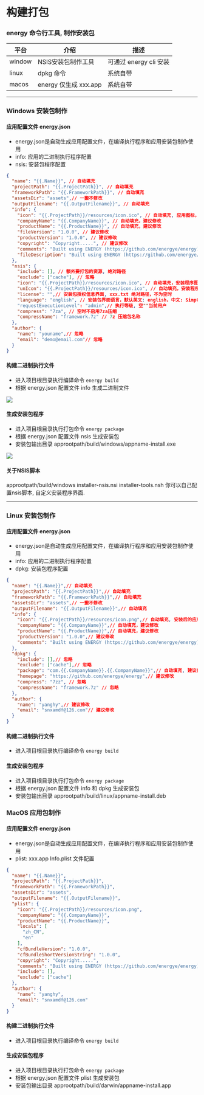 # 构建打包

### energy 命令行工具, 制作安装包

|平台 |介绍 |描述 |
|-|-|-|
|window |NSIS安装包制作工具 |可通过 energy cli 安装|
|linux|dpkg 命令|系统自带 |
|macos|energy 仅生成 xxx.app|系统自带 |

---

### Windows 安装包制作

#### 应用配置文件 energy.json
- energy.json是自动生成应用配置文件，在编译执行程序和应用安装包制作使用
- info: 应用的二进制执行程序配置
- nsis: 安装包程序配置
```json
{
  "name": "{{.Name}}", // 自动填充
  "projectPath": "{{.ProjectPath}}", // 自动填充
  "frameworkPath": "{{.FrameworkPath}}", // 自动填充
  "assetsDir": "assets",// 一搬不修改
  "outputFilename": "{{.OutputFilename}}", // 自动填充
  "info": {
    "icon": "{{.ProjectPath}}/resources/icon.ico", // 自动填充, 应用图标，建议修改
    "companyName": "{{.CompanyName}}", // 自动填充，建议修改
    "productName": "{{.ProductName}}", // 自动填充，建议修改
    "fileVersion": "1.0.0", // 建议修改
    "productVersion": "1.0.0", // 建议修改
    "copyright": "Copyright.....", // 建议修改
    "comments": "Built using ENERGY (https://github.com/energye/energy)", // 建议修改
    "fileDescription": "Built using ENERGY (https://github.com/energye/energy)" // 建议修改
  },
  "nsis": {
    "include": [], // 额外要打包的资源, 绝对路径
    "exclude": ["cache"], // 忽略
    "icon": "{{.ProjectPath}}/resources/icon.ico", // 自动填充，安装程序图标，建议修改
    "unIcon": "{{.ProjectPath}}/resources/icon.ico", // 自动填充，安装程序卸载图标，建议修改
    "license": "",// 安装包授权信息界面, xxx.txt 绝对路径，不为空时
    "language": "english", // 安装包界面语言，默认英文: english，中文: SimpChinese
    "requestExecutionLevel": "admin",// 执行等级, 空""当前用户
    "compress": "7za", // 空时不启用7za压缩
    "compressName": "framework.7z" // 7z 压缩包名称
  },
  "author": {
    "name": "youname",// 忽略
    "email": "demo@email.com"// 忽略
  }
}

```

#### 构建二进制执行文件
- 进入项目根目录执行编译命令
  `energy build`
- 根据 energy.json 配置文件 info 生成二进制文件

<img src="/imgs/assets/energy-windows-build.gif"/>

#### 生成安装包程序
- 进入项目根目录执行打包命令
  `energy package`
- 根据 energy.json 配置文件 nsis 生成安装包
- 安装包输出目录
  approotpath/build/windows/appname-install.exe

<img src="/imgs/assets/energy-windows-package.gif"/>

#### 关于NSIS脚本
approotpath/build/windows
installer-nsis.nsi
installer-tools.nsh
你可以自己配置nsis脚本, 自定义安装程序界面.

---------------------------

### Linux 安装包制作

#### 应用配置文件 energy.json
- energy.json是自动生成应用配置文件，在编译执行程序和应用安装包制作使用
- info: 应用的二进制执行程序配置
- dpkg: 安装包程序配置
```json
{
  "name": "{{.Name}}",// 自动填充
  "projectPath": "{{.ProjectPath}}",// 自动填充
  "frameworkPath": "{{.FrameworkPath}}",// 自动填充
  "assetsDir": "assets",// 一搬不修改
  "outputFilename": "{{.OutputFilename}}",// 自动填充
  "info": {
    "icon": "{{.ProjectPath}}/resources/icon.png",// 自动填充, 安装后的应用图标，建议修改
    "companyName": "{{.CompanyName}}",// 自动填充，建议修改
    "productName": "{{.ProductName}}",// 自动填充，建议修改
    "productVersion": "1.0.0",// 建议修改
    "comments": "Built using ENERGY (https://github.com/energye/energy)"// 建议修改
  },
  "dpkg": {
    "include": [],// 忽略
    "exclude": ["cache"],// 忽略
    "package": "com.{{.CompanyName}}.{{.CompanyName}}",// 自动填充, 建议修改
    "homepage": "https://github.com/energye/energy",// 建议修改
    "compress": "7zz", // 忽略
    "compressName": "framework.7z" // 忽略
  },
  "author": {
    "name": "yanghy",// 建议修改
    "email": "snxamdf@126.com"// 建议修改
  }
}
```

#### 构建二进制执行文件
- 进入项目根目录执行编译命令
  `energy build`


#### 生成安装包程序
- 进入项目根目录执行打包命令
  `energy package`
- 根据 energy.json 配置文件 info 和 dpkg 生成安装包
- 安装包输出目录
  approotpath/build/linux/appname-install.deb


### MacOS 应用包制作

#### 应用配置文件 energy.json
- energy.json是自动生成应用配置文件，在编译执行程序和应用安装包制作使用
- plist: xxx.app Info.plist 文件配置

```json
{
  "name": "{{.Name}}",
  "projectPath": "{{.ProjectPath}}",
  "frameworkPath": "{{.FrameworkPath}}",
  "assetsDir": "assets",
  "outputFilename": "{{.OutputFilename}}",
  "plist": {
    "icon": "{{.ProjectPath}}/resources/icon.png",
    "companyName": "{{.CompanyName}}",
    "productName": "{{.ProductName}}",
    "locals": [
      "zh_CN",
      "en"
    ],
    "cfBundleVersion": "1.0.0",
    "cfBundleShortVersionString": "1.0.0",
    "copyright": "Copyright.....",
    "comments": "Built using ENERGY (https://github.com/energye/energy)",
    "include": [],
    "exclude": ["cache"]
  },
  "author": {
    "name": "yanghy",
    "email": "snxamdf@126.com"
  }
}
```

#### 构建二进制执行文件
- 进入项目根目录执行编译命令
  `energy build`


#### 生成安装包程序
- 进入项目根目录执行打包命令
  `energy package`
- 根据 energy.json 配置文件 plist 生成安装包
- 安装包输出目录
  approotpath/build/darwin/appname-install.app
